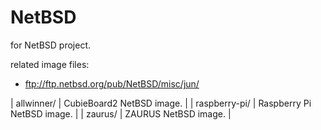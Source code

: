 NetBSD
======

for NetBSD project.

related image files:

- ftp://ftp.netbsd.org/pub/NetBSD/misc/jun/

| allwinner/    | CubieBoard2  NetBSD image. |
| raspberry-pi/ | Raspberry Pi NetBSD image. |
| zaurus/       | ZAURUS       NetBSD image. |
